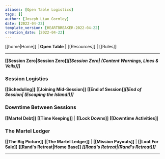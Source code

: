 ```yaml
---
aliases: [Open Table Logistics]
tags: []
author: [Joseph Liao Gormley]
date: [2022-04-22]
template_version: [HEARTBREAKER-2022-04-22]
creation_date: [2022-04-22]
---
```

<!-- Home | Character Creation | -->
[[home|Home]] | **Open Table** | [[Resources]] | [[Rules]] 
___
**[[Session Zero|Session Zero]]*****[[Session Zero| (Content Warnings, Lines & Veils)]]***

### Session Logistics
**[[Scheduling]]**
**[[Joining Mid-Session]]**
**[[End of Session]]*****[[End of Session| (Escaping the Island!)]]***

### Downtime Between Sessions
**[[Martel Debt]]**
**[[Time Keeping]]** | **[[Lock Downs]]**
**[[Downtime Activities]]**

### The Martel Ledger
**[[The Big Picture]]**
**[[The Martel Ledger]]** | **[[Mission Payouts]]** | **[[Loot For Sale]]**
**[[Rand's Retreat|Home Base]]** ***[[Rand's Retreat|(Rand's Retreat)]]***
___
<!--*See also:* 
*References:*
*Source:* -->
<!-- Sources, read more, links, etc. -->
<!-- *Source: Entry by [[Mike Maxin]].* -->
<!-- Leave an empty line at the end, otherwise Exporter complains. -->

